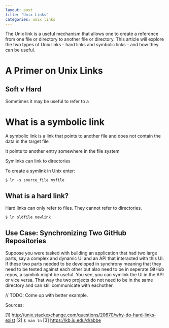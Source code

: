 ```yaml
---
layout: post
title: "Unix Links"
categories: unix links
---
```


The Unix link is a useful mechanism that allows one to create a reference from one file or directory to another file or directory. This article will explore the two types of Unix links - hard links and symbolic links - and how they can be useful.



# A Primer on Unix Links

## Soft v Hard

Sometimes it may be useful to refer to a

# What is a symbolic link

A symbolic link is a link that points to another file and does not contain the data in the target file

It points to another entry somewhere in the file system

Symlinks can link to directories

To create a symlink in Unix enter:

```
$ ln -s source_file myfile
```

## What is a hard link?

Hard links can only refer to files. They cannot refer to directories.

```
$ ln oldfile newlink
```

## Use Case: Synchronizing Two GitHub Repositories

Suppose you were tasked with building an application that had two large parts, say a complex and dynamic UI and an API that interacted with this UI. If these two parts needed to be developed in synchrony meaning that they need to be tested against each other but also need to be in seperate GitHub repos, a symlink might be useful. You see, you can symlink the UI in the API or vice versa. That way the two projects do not need to be in the same directory and can still communicate with eachother.

// TODO: Come up with better example.

Sources:

[1] http://unix.stackexchange.com/questions/20670/why-do-hard-links-exist
[2] `$ man ln`
[3] https://kb.iu.edu/d/abbe
